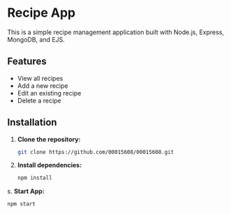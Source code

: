 # Recipe App

This is a simple recipe management application built with Node.js, Express, MongoDB, and EJS.

## Features

- View all recipes
- Add a new recipe
- Edit an existing recipe
- Delete a recipe

## Installation

1. **Clone the repository:**

   ```bash
   git clone https://github.com/00015608/00015608.git
   ```
2. **Install dependencies:**

   ```bash
   npm install
   ```
s. **Start App:**

   ```bash
   npm start
   ```


